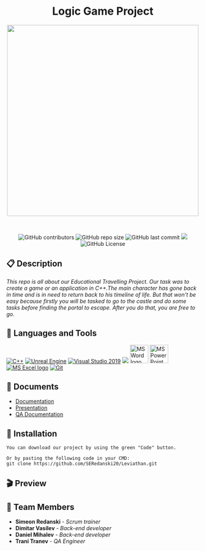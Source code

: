 <h1 align="center">Logic Game Project</h1>

<p align = "center">
  <img src="https://cdn.discordapp.com/attachments/910263001137963019/1043550827593343036/logo-removebg-preview_2.png" width="500px"/>
</p>

<br>

<p align = "center">
    <img alt="GitHub contributors" src="https://img.shields.io/github/contributors/SERedanski20/Leviathan?style=flat-square">
    <img alt="GitHub repo size" src="https://img.shields.io/github/repo-size/SERedanski20/Leviathan?style=flat-square">
    <img alt="GitHub last commit" src="https://img.shields.io/github/last-commit/SERedanski20/Leviathan?style=flat-square">
    <img src="https://img.shields.io/github/languages/count/SERedanski20/Leviathan?style=flat-square">
    <img alt="GitHub License" src="https://img.shields.io/badge/License-Creative Commons Zero-yellow.svg">
</p>

## 📋 Description
  
<i>This repo is all about our Educational Travelling Project. Our task was to create a game or an application in C++.The main character has gone back in time and is in need to return back to his timeline of life. But that won't be easy because firstly you will be tasked to go to the castle and do some tasks before finding the portal to escape. After you do that, you are free to go.</i>

## 🔧 Languages and Tools 
  <p align="left">
    <a href="https://www.cplusplus.com/"><img src="https://img.icons8.com/color/48/000000/c-plus-plus-logo.png" alt="C++"/></a>
    <a href="https://learn.microsoft.com/en-us/gaming/playfab/sdks/unreal/"><img src="https://img.icons8.com/ios-filled/48/null/unreal-engine.png" alt="Unreal Engine"/></a>
    <a href="https://visualstudio.microsoft.com/"><img src="https://img.icons8.com/fluency/48/000000/visual-studio.png" alt="Visual Studio 2019"/></a>
    <a href="https://www.figma.com/"><img src="https://img.icons8.com/color/48/000000/figma--v1.png"/></a>
    <a href="https://www.microsoft.com/en-ww/microsoft-365/word"><img src="https://img.icons8.com/fluency/48/000000/microsoft-word-2019.png" alt="MS Word logo" width=48px /></a>
    <a href="https://www.microsoft.com/en-us/microsoft-365/powerpoint"><img src="https://img.icons8.com/fluency/48/000000/microsoft-powerpoint-2019.png" alt="MS PowerPoint logo" width=48px />
    <a href="https://www.microsoft.com/en-us/microsoft-365/excel"><img src="https://img.icons8.com/fluency/48/000000/microsoft-excel-2019.png" alt="MS Excel logo"/></a>
    <a href="https://git-scm.com/"><img src="https://img.icons8.com/color/48/000000/git.png" alt="Git"/></a>
  </p>
  
 ## 💼 Documents
  - [Documentation]()
  - [Presentation]()
  - [QA Documentation]()

## 🔧 Installation

```
You can download our project by using the green "Code" button.

Or by pasting the following code in your CMD:
git clone https://github.com/SERedanski20/Leviathan.git
```
 ## 🎬 Preview 

 <p align="center"></p>

## 👋 Team Members
* **Simeon Redanski** - *Scrum trainer* 
* **Dimitar Vasilev** - *Back-end developer* 
* **Daniel Mihalev** - *Back-end developer* 
* **Trani Tranev** - *QA Engineer* 
